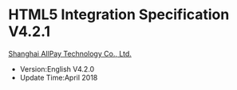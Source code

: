 # HTML5 Integration Specification V4.2.1
[Shanghai AllPay Technology Co., Ltd.](https://www.allpayx.com)

* Version:English V4.2.0
* Update Time:April 2018
